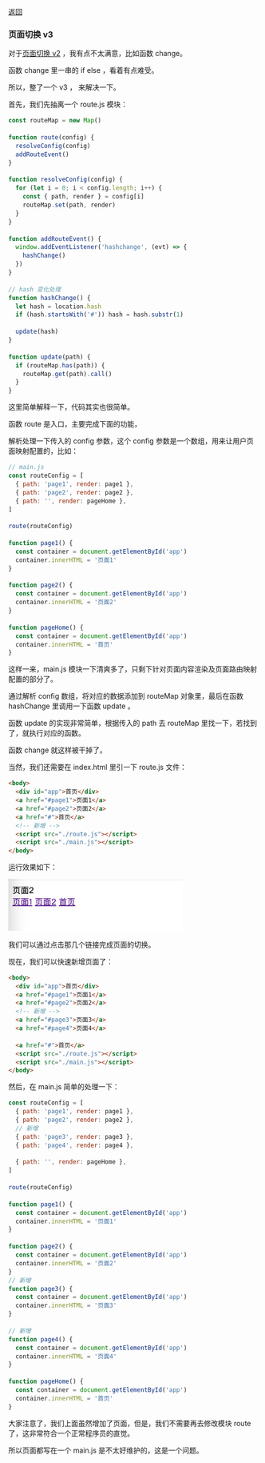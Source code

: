 [返回](/README.md)

### 页面切换 v3

对于[页面切换 v2](./01-page-change-v2.md) ，我有点不太满意，比如函数 change。

函数 change 里一串的 if else ，看着有点难受。

所以，整了一个 v3 ， 来解决一下。

首先，我们先抽离一个 route.js 模块：

```js
const routeMap = new Map()

function route(config) {
  resolveConfig(config)
  addRouteEvent()
}

function resolveConfig(config) {
  for (let i = 0; i < config.length; i++) {
    const { path, render } = config[i]
    routeMap.set(path, render)
  }
}

function addRouteEvent() {
  window.addEventListener('hashchange', (evt) => {
    hashChange()
  })
}

// hash 变化处理
function hashChange() {
  let hash = location.hash
  if (hash.startsWith('#')) hash = hash.substr(1)

  update(hash)
}

function update(path) {
  if (routeMap.has(path)) {
    routeMap.get(path).call()
  }
}
```

这里简单解释一下，代码其实也很简单。

函数 route 是入口，主要完成下面的功能，

解析处理一下传入的 config 参数，这个 config 参数是一个数组，用来让用户页面映射配置的，比如：

```js
// main.js
const routeConfig = [
  { path: 'page1', render: page1 },
  { path: 'page2', render: page2 },
  { path: '', render: pageHome },
]

route(routeConfig)

function page1() {
  const container = document.getElementById('app')
  container.innerHTML = '页面1'
}

function page2() {
  const container = document.getElementById('app')
  container.innerHTML = '页面2'
}

function pageHome() {
  const container = document.getElementById('app')
  container.innerHTML = '首页'
}
```

这样一来，main.js 模块一下清爽多了，只剩下针对页面内容渲染及页面路由映射配置的部分了。

通过解析 config 数组，将对应的数据添加到 routeMap 对象里，最后在函数 hashChange 里调用一下函数 update 。

函数 update 的实现非常简单，根据传入的 path 去 routeMap 里找一下，若找到了，就执行对应的函数。

函数 change 就这样被干掉了。

当然，我们还需要在 index.html 里引一下 route.js 文件：

```html
<body>
  <div id="app">首页</div>
  <a href="#page1">页面1</a>
  <a href="#page2">页面2</a>
  <a href="#">首页</a>
  <!-- 新增 -->
  <script src="./route.js"></script>
  <script src="./main.js"></script>
</body>
```

运行效果如下：

<img src="../images/ch01/img002.png" width="350px">

我们可以通过点击那几个链接完成页面的切换。

现在，我们可以快速新增页面了：

```html
<body>
  <div id="app">首页</div>
  <a href="#page1">页面1</a>
  <a href="#page2">页面2</a>
  <!-- 新增 -->
  <a href="#page3">页面3</a>
  <a href="#page4">页面4</a>

  <a href="#">首页</a>
  <script src="./route.js"></script>
  <script src="./main.js"></script>
</body>
```

然后，在 main.js 简单的处理一下：

```js
const routeConfig = [
  { path: 'page1', render: page1 },
  { path: 'page2', render: page2 },
  // 新增
  { path: 'page3', render: page3 },
  { path: 'page4', render: page4 },

  { path: '', render: pageHome },
]

route(routeConfig)

function page1() {
  const container = document.getElementById('app')
  container.innerHTML = '页面1'
}

function page2() {
  const container = document.getElementById('app')
  container.innerHTML = '页面2'
}
// 新增
function page3() {
  const container = document.getElementById('app')
  container.innerHTML = '页面3'
}

// 新增
function page4() {
  const container = document.getElementById('app')
  container.innerHTML = '页面4'
}

function pageHome() {
  const container = document.getElementById('app')
  container.innerHTML = '首页'
}
```

大家注意了，我们上面虽然增加了页面，但是，我们不需要再去修改模块 route 了，这非常符合一个正常程序员的直觉。

所以页面都写在一个 main.js 是不太好维护的，这是一个问题。

